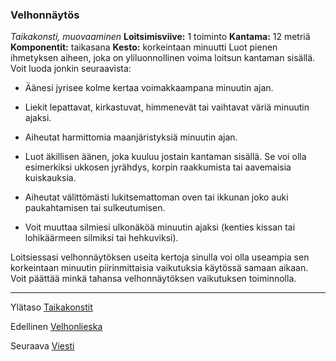 ### Velhonnäytös
*Taikakonsti, muovaaminen*
**Loitsimisviive:** 1 toiminto
**Kantama:** 12 metriä
**Komponentit:** taikasana
**Kesto:** korkeintaan minuutti
Luot pienen ihmetyksen aiheen, joka on yliluonnollinen voima
loitsun kantaman sisällä. Voit luoda jonkin seuraavista:

 - Äänesi jyrisee kolme kertaa voimakkaampana minuutin ajan.

 - Liekit lepattavat, kirkastuvat, himmenevät tai vaihtavat väriä minuutin ajaksi.

 - Aiheutat harmittomia maanjäristyksiä minuutin ajan.

 - Luot äkillisen äänen, joka kuuluu jostain kantaman sisällä. Se voi olla esimerkiksi ukkosen jyrähdys, korpin raakkumista tai aavemaisia kuiskauksia.

 - Aiheutat välittömästi lukitsemattoman oven tai ikkunan joko auki paukahtamisen tai sulkeutumisen.

 - Voit muuttaa silmiesi ulkonäköä minuutin ajaksi (kenties kissan tai lohikäärmeen silmiksi tai hehkuviksi).

Loitsiessasi velhonnäytöksen useita kertoja sinulla voi olla useampia sen korkeintaan minuutin piirinmittaisia vaikutuksia käytössä samaan aikaan. Voit päättää minkä tahansa velhonnäytöksen vaikutuksen toiminnolla.

----

Ylätaso [Taikakonstit](0_piirin_taikakonstit.md)

Edellinen [Velhonlieska](Velhonlieska.md)

Seuraava [Viesti](Viesti.md)